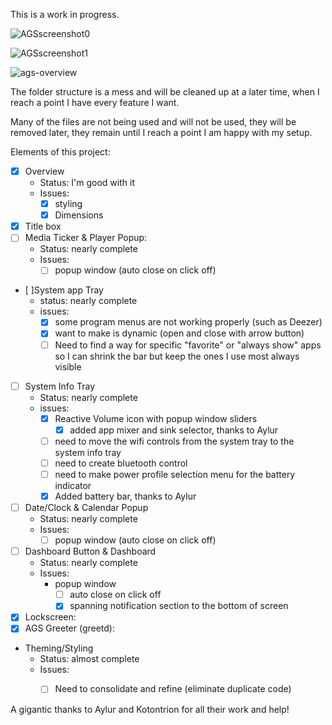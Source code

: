 
This is a work in progress.

![AGSscreenshot0](https://github.com/gitmeED331/FireflyAGS/assets/142960718/759d6cf7-f9d6-41a9-bd4a-a2bda33381fa)

![AGSscreenshot1](https://github.com/gitmeED331/FireflyAGS/assets/142960718/4d37db1a-02d3-4ff0-92d8-d347054a9259)

![ags-overview](https://github.com/gitmeED331/FireflyAGS/assets/142960718/1b8d19ef-aba9-490b-8bdd-a8055a10e543)


The folder structure is a mess and will be cleaned up at a later time, when I reach a point I have every feature I want.

Many of the files are not being used and will not be used, they will be removed later, they remain until I reach a point I am happy with my setup.

Elements of this project:
- [X] Overview
  - Status: I'm good with it
  - Issues:
    - [X] styling
    - [X] Dimensions
- [X] Title box
- [ ] Media Ticker & Player Popup:
  - Status: nearly complete
  - Issues:
    - [ ] popup window (auto close on click off)
- [ ]System app Tray
  - status: nearly complete
  - issues:
    - [X] some program menus are not working properly (such as Deezer)
    - [X] want to make is dynamic (open and close with arrow button)
    - [ ] Need to find a way for specific "favorite" or "always show" apps so I can shrink the bar but keep the ones I use most always visible
- [ ] System Info Tray
  - Status: nearly complete
  - issues:
    - [X] Reactive Volume icon with popup window sliders
      - [X] added app mixer and sink selector, thanks to Aylur
    - [ ] need to move the wifi controls from the system tray to the system info tray
    - [ ] need to create bluetooth control
    - [ ] need to make power profile selection menu for the battery indicator
    - [X] Added battery bar, thanks to Aylur
- [ ] Date/Clock & Calendar Popup
  - Status: nearly complete
  - Issues:
    - [ ] popup window (auto close on click off)
- [ ] Dashboard Button & Dashboard
  - Status: nearly complete
  - Issues:
    - popup window
      - [ ] auto close on click off
      - [X] spanning notification section to the bottom of screen
- [X] Lockscreen:
- [X] AGS Greeter (greetd):
- Theming/Styling
  - Status: almost complete
  - Issues:
    - [ ] Need to consolidate and refine (eliminate duplicate code)
  

A gigantic thanks to Aylur and Kotontrion for all their work and help!
